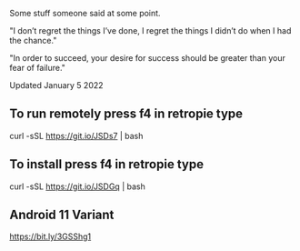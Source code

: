 Some stuff someone said at some point.

"I don’t regret the things I’ve done, I regret the things I didn’t do when I had the chance."

"In order to succeed, your desire for success should be greater than your fear of failure."

Updated January 5 2022

## To run remotely press f4 in retropie type 

curl -sSL https://git.io/JSDs7 | bash

## To install press f4 in retropie type 

curl -sSL https://git.io/JSDGq | bash 




## Android 11 Variant 

https://bit.ly/3GSShg1


